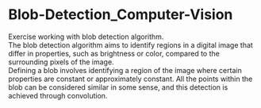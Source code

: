 # Blob-Detection_Computer-Vision
Εxercise working with blob detection algorithm.   
The blob detection algorithm aims to identify regions in a digital image that differ in properties, such as brightness or color, 
compared to the surrounding pixels of the image.   
Defining a blob involves identifying a region of the image where certain properties are constant or approximately constant.
All the points within the blob can be considered similar in some sense, and this detection is achieved through convolution.
